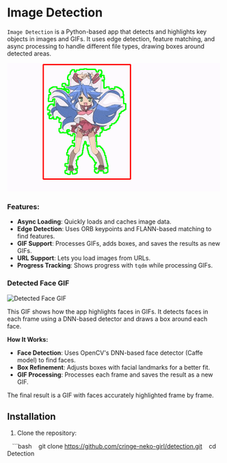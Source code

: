 # Image Detection

`Image Detection` is a Python-based app that detects and highlights key objects in images and GIFs. It uses edge detection, feature matching, and async processing to handle different file types, drawing boxes around detected areas.

![Detected GIF](Testing/images/detected.gif)

### Features:
- **Async Loading**: Quickly loads and caches image data.
- **Edge Detection**: Uses ORB keypoints and FLANN-based matching to find features.
- **GIF Support**: Processes GIFs, adds boxes, and saves the results as new GIFs.
- **URL Support**: Lets you load images from URLs.
- **Progress Tracking**: Shows progress with `tqdm` while processing GIFs.

### Detected Face GIF

![Detected Face GIF](Testing/images/processed_media.gif)

This GIF shows how the app highlights faces in GIFs. It detects faces in each frame using a DNN-based detector and draws a box around each face.

**How It Works:**
- **Face Detection**: Uses OpenCV's DNN-based face detector (Caffe model) to find faces.
- **Box Refinement**: Adjusts boxes with facial landmarks for a better fit.
- **GIF Processing**: Processes each frame and saves the result as a new GIF.

The final result is a GIF with faces accurately highlighted frame by frame.

## Installation

1. Clone the repository:

   ```bash
   git clone https://github.com/cringe-neko-girl/detection.git
   cd Detection
